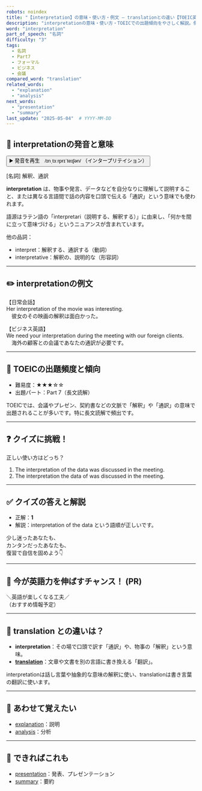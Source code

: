 ```yaml
---
robots: noindex
title: "【interpretation】の意味・使い方・例文 ― translationとの違い【TOEIC英単語】"
description: "interpretationの意味・使い方・TOEICでの出題傾向をやさしく解説。例文・クイズ付きでtranslationとの違いもわかりやすく学べます。"
word: "interpretation"
part_of_speech: "名詞"
difficulty: "3"
tags:
  - 名詞
  - Part7
  - フォーマル
  - ビジネス
  - 会議
compared_word: "translation"
related_words:
  - "explanation"
  - "analysis"
next_words:
  - "presentation"
  - "summary"
last_update: "2025-05-04"  # YYYY-MM-DD
---
```


## 🔰 interpretationの発音と意味

<button class="play-audio" onclick="playTTS('interpretation')">
  <span class="play-audio-main">
    ▶️ 発音を再生　/ɪnˌtɜːrprɪˈteɪʃən/
  </span>
  <span class="play-audio-sub">
    （インタープリテイション）
  </span>
</button>

[名詞] 解釈、通訳

**interpretation** は、物事や発言、データなどを自分なりに理解して説明すること、または異なる言語間で話の内容を口頭で伝える「通訳」という意味でも使われます。

語源はラテン語の「interpretari（説明する、解釈する）」に由来し、「何かを間に立って意味づける」というニュアンスが含まれています。

他の品詞：  
- interpret：解釈する、通訳する（動詞）
- interpretative：解釈の、説明的な（形容詞）

---

## ✏️ interpretationの例文

【日常会話】  
Her interpretation of the movie was interesting.  
　彼女のその映画の解釈は面白かった。

【ビジネス英語】  
We need your interpretation during the meeting with our foreign clients.  
　海外の顧客との会議であなたの通訳が必要です。

---

## 🎯 TOEICの出題頻度と傾向

- 難易度：★★★☆☆
- 出題パート：Part 7（長文読解）

TOEICでは、会議やプレゼン、契約書などの文脈で「解釈」や「通訳」の意味で出題されることが多いです。特に長文読解で頻出です。

---

## ❓ クイズに挑戦！

正しい使い方はどっち？

1. The interpretation of the data was discussed in the meeting.  
2. The interpretation the data of was discussed in the meeting.

---

## ✅ クイズの答えと解説

- 正解：**1**
- 解説：interpretation of the data という語順が正しいです。

少し迷ったあなたも、  
カンタンだったあなたも、  
復習で自信を固めよう👇️

---

## 🚀 今が英語力を伸ばすチャンス！ (PR)

<div class="info-center">
＼英語が楽しくなる工夫／<br>  
（おすすめ情報予定）
</div>

---

## 🤔  translation との違いは？

- **interpretation**：その場で口頭で訳す「通訳」や、物事の「解釈」という意味。
- **[translation](/word/translation)**：文章や文書を別の言語に書き換える「翻訳」。

interpretationは話し言葉や抽象的な意味の解釈に使い、translationは書き言葉の翻訳に使います。

---

## 🧩 あわせて覚えたい

- [explanation](/word/explanation)：説明
- [analysis](/word/analysis)：分析

---

## 📖 できればこれも

- [presentation](/word/presentation)：発表、プレゼンテーション
- [summary](/word/summary)：要約

<!-- cvid: aid11_bid25 -->
